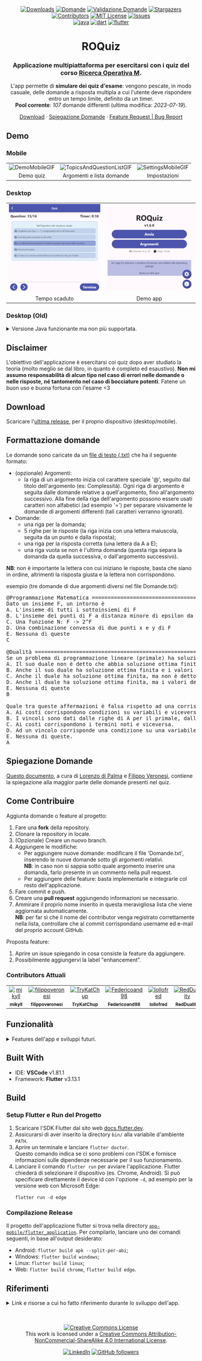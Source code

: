 <div align="center">

  [![Downloads][downloads-shield]][downloads-url]
  [![Domande][domande-shield]][domande-url]
  [![Validazione Domande][validazione-shield]][validazione-url]
  [![Stargazers][stars-shield]][stars-url]
  [![Contributors][contributors-shield]][contributors-url]
  [![MIT License][license-shield]][license-url]
  [![Issues][issues-shield]][issues-url]
  <br />
  [![java][java-shield]][java-url]
  [![dart][dart-shield]][dart-url]
  [![flutter][flutter-shield]][flutter-url]
  
  <h1> ROQuiz</h1>
  <h3> Applicazione multipiattaforma per esercitarsi con i quiz del corso <a href="https://www.unibo.it/it/didattica/insegnamenti/insegnamento/2022/467997">Ricerca Operativa M</a>.</h3>
  
  L'app permette di <b>simulare dei quiz d'esame</b>: vengono pescate, in modo casuale, delle domande a risposta multipla a cui l'utente deve rispondere entro un tempo limite, definito da un timer.<br/>
  <b>Pool corrente</b>: <i><span id="domande">107</span></i> domande differenti (ultima modifica: <i><span id="ultima_modifica">2023-07-19</span></i>).

  [Download](https://github.com/mikyll/ROQuiz/releases/latest)
  ·
  [Spiegazione Domande](./Domande%20RO%20con%20spiegazione.pdf)
  ·
  [Feature Request | Bug Report](https://github.com/mikyll/ROQuiz/issues/new/choose)
</div>

## Demo
### Mobile
<table style="border: none">
  <tr align="center">
    <td><img width=50% src="./gfx/[GIF] Mobile_Quiz.gif" alt="DemoMobileGIF"/></td>
    <td><img width=50% src="./gfx/[GIF] Mobile_TopicsQuestionList.gif" alt="TopicsAndQuestionListGIF"/></td>
    <td><img width=50% src="./gfx/[GIF] Mobile_Settings.gif" alt="SettingsMobileGIF"/></td>
  </tr>
  <tr align="center">
    <td>Demo quiz</td>
    <td>Argomenti e lista domande</td>
    <td>Impostazioni</td>
  </tr>
</table>

### Desktop
<table style="border: none">
  <tr align="center">
    <td><img src="./gfx/[GIF] Desktop_QuizEnding.gif" alt="TimeoutGIF"/></td>
    <td><img src="./gfx/[GIF] Desktop_PlayingAround.gif" alt="PlayingAroundGIF"/></td>
  </tr>
  <tr align="center">
    <td>Tempo scaduto</td>
    <td>Demo app</td>
  </tr>
</table>

### Desktop (Old)
<details>
  <summary>Versione Java funzionante ma non più supportata.</summary>
  <br/>
  
  <table style="border: none">
    <tr align="center">
      <td><img src="./gfx/[GIF] DesktopOld_EndQuiz.gif" alt="EndQuizGIF"/></td>
      <td><img src="./gfx/[GIF] DesktopOld_Timeout.gif" alt="TimeoutGIF"/></td>
    </tr>
    <tr align="center">
      <td>Terminazione quiz</td>
      <td>Tempo scaduto</td>
    </tr>
  </table>
</details>

## Disclaimer
L'obiettivo dell'applicazione è esercitarsi coi quiz dopo aver studiato la teoria (molto meglio se dal libro, in quanto è completo ed esaustivo). <b>Non mi assumo responsabilità di alcun tipo nel caso di errori nelle domande o nelle risposte, né tantomento nel caso di bocciature potenti</b>. Fatene un buon uso e buona fortuna con l'esame <3

## Download
Scaricare l'[ultima release](https://github.com/mikyll/ROQuiz/releases/latest), per il proprio dispositivo (desktop/mobile).

## Formattazione domande
Le domande sono caricate da un <a href="./Domande.txt">file di testo (.txt)</a> che ha il seguente formato:
* (opzionale) Argomenti:
  - la riga di un argomento inizia col carattere speciale '@', seguito dal titolo dell'argomento (es: Complessità). Ogni riga di argomento è seguita dalle domande relative a quell'argomento, fino all'argomento successivo. Alla fine della riga dell'argomento possono essere usati caratteri non alfabetici (ad esempio '=') per separare visivamente le domande di argomenti differenti (tali caratteri verranno ignorati).
* Domande:
  - una riga per la domanda;
  - 5 righe per le risposte (la riga inizia con una lettera maiuscola, seguita da un punto e dalla risposta);
  - una riga per la risposta corretta (una lettera da A a E);
  - una riga vuota se non è l'ultima domanda (questa riga separa la domanda da quella successiva, o dall'argomento successivo).

**NB**: non è importante la lettera con cui iniziano le risposte, basta che siano in ordine, altrimenti la risposta giusta e la lettera non corrispondono.

esempio (tre domande di due argomenti diversi nel file Domande.txt):
<pre>
@Programmazione Matematica =============================================================================
Dato un insieme F, un intorno è
A. L'insieme di tutti i sottoinsiemi di F
B. L'insieme dei punti di F a distanza minore di epsilon da un punto x di F
C. Una funzione N: F -> 2^F
D. Una combinazione convessa di due punti x e y di F
E. Nessuna di queste
C

@Dualità ===============================================================================================
Se un problema di programmazione lineare (primale) ha soluzione ottima finita, allora:
A. Il suo duale non è detto che abbia soluzione ottima finita.
B. Anche il suo duale ha soluzione ottima finita e i valori delle soluzioni coincidono.
C. Anche il duale ha soluzione ottima finita, ma non è detto che i valori delle soluzioni coincidano.
D. Anche il duale ha soluzione ottima finita, ma i valori delle due soluzioni non coincidono.
E. Nessuna di queste
B

Quale tra queste affermazioni è falsa rispetto ad una corrispondenza primale-duale?
A. Ai costi corrispondono condizioni su variabili e viceversa.
B. I vincoli sono dati dalle righe di A per il primale, dalle colonne di A per il duale.
C. Ai costi corrispondono i termini noti e viceversa.
D. Ad un vincolo corrisponde una condizione su una variabile e viceversa.
E. Nessuna di queste.
A
</pre>

## Spiegazione Domande
[Questo documento](./Domande%20RO%20con%20spiegazione.pdf), a cura di [Lorenzo di Palma](https://github.com/lollofred) e [Filippo Veronesi](https://github.com/filippoveronesi), contiene la spiegazione alla maggior parte delle domande presenti nel quiz.

## Come Contribuire
Aggiunta domande o feature al progetto:
1. Fare una **fork** della repository.
2. Clonare la repository in locale.
3. (Opzionale) Creare un nuovo branch.
4. Aggiungere le modifiche:
    - Per aggiungere nuove domande: modificare il file 'Domande.txt', inserendo le nuove domande sotto gli argomenti relativi.<br/>
      **NB**: in caso non si sappia sotto quale argomento inserire una domanda, farlo presente in un commento nella pull request.<br/>
    - Per aggiungere delle feature: basta implementarle e integrarle col resto dell'applicazione.
5. Fare commit e push.
6. Creare una **pull request** aggiungendo informazioni se necessario.
7. Ammirare il proprio nome inserito in questa meravigliosa lista che viene aggiornata automaticamente.<br/>
   **NB**: per far sì che il nome del contributor venga registrato correttamente nella lista, controllare che al commit corrispondano username ed e-mail del proprio account GitHub.

Proposta feature:
1. Aprire un issue spiegando in cosa consiste la feature da aggiungere.
2. Possibilmente aggiungervi la label "enhancement".

### Contributors Attuali
<!-- readme: contributors -start -->
<table>
<tr>
    <td align="center">
        <a href="https://github.com/mikyll">
            <img src="https://avatars.githubusercontent.com/u/56556806?v=4" width="100;" alt="mikyll"/>
            <br />
            <sub><b>mikyll</b></sub>
        </a>
    </td>
    <td align="center">
        <a href="https://github.com/filippoveronesi">
            <img src="https://avatars.githubusercontent.com/u/61983672?v=4" width="100;" alt="filippoveronesi"/>
            <br />
            <sub><b>filippoveronesi</b></sub>
        </a>
    </td>
    <td align="center">
        <a href="https://github.com/TryKatChup">
            <img src="https://avatars.githubusercontent.com/u/39459803?v=4" width="100;" alt="TryKatChup"/>
            <br />
            <sub><b>TryKatChup</b></sub>
        </a>
    </td>
    <td align="center">
        <a href="https://github.com/Federicoand98">
            <img src="https://avatars.githubusercontent.com/u/40764404?v=4" width="100;" alt="Federicoand98"/>
            <br />
            <sub><b>Federicoand98</b></sub>
        </a>
    </td>
    <td align="center">
        <a href="https://github.com/lollofred">
            <img src="https://avatars.githubusercontent.com/u/73138694?v=4" width="100;" alt="lollofred"/>
            <br />
            <sub><b>lollofred</b></sub>
        </a>
    </td>
    <td align="center">
        <a href="https://github.com/RedDuality">
            <img src="https://avatars.githubusercontent.com/u/61973885?v=4" width="100;" alt="RedDuality"/>
            <br />
            <sub><b>RedDuality</b></sub>
        </a>
    </td></tr>
</table>
<!-- readme: contributors -end -->

## Funzionalità
<details>
  <summary>Features dell'app e sviluppi futuri.</summary>
  <br/>
  
  <table>
    <tr align="center">
      <td><b>Feature</b></td>
      <td width="15%">🖥️|📱</td>
    </tr>
    <tr align="center">
      <td>Visualizzazione lista domande in-app</td>
      <td>✔️</td>
    </tr>
    <tr align="center">
      <td>Possibilità di modificare il file domande</td>
      <td>✔️</td>
    </tr>
    <tr align="center">
      <td>Scelta degli argomenti</td>
      <td>✔️</td>
    </tr>
    <tr align="center">
      <td>Visualizzazione lista domande (totale, pool, per argomento)</td>
      <td>✔️</td>
    </tr>
    <tr align="center">
      <td>Strumento di ricerca delle domande per keystring</td>
      <td>✔️</td>
    </tr>
    <tr align="center">
      <td>Impostazioni persistenti</td>
      <td>✔️</td>
    </tr>
    <tr align="center">
      <td>Impostazione: tema scuro</td>
      <td>✔️</td>
    </tr>
    <tr align="center">
      <td>Impostazione: toggle controllo aggiornamenti app</td>
      <td>✔️</td>
    </tr>
    <tr align="center">
      <td>Impostazione: toggle controllo nuove domande</td>
      <td>✔️</td>
    </tr>
    <tr align="center">
      <td>Impostazione: caricamento file domande esterno</td>
      <td>✔️</td>
    </tr>
    <tr align="center">
      <td>Impostazione: modifica del numero di domande del quiz</td>
      <td>✔️</td>
    </tr>
    <tr align="center">
      <td>Impostazione: modifica del timer del quiz</td>
      <td>✔️</td>
    </tr>
    <tr align="center">
      <td>Impostazione: toggle mescolamento delle risposte</td>
      <td>✔️</td>
    </tr>
    <tr align="center">
      <td>Impostazione: toggle alert di conferma</td>
      <td>✔️</td>
    </tr>
    <tr align="center">
      <td>Impostazione: toggle tema scuro</td>
      <td>✔️</td>
    </tr>
    <tr align="center">
      <td>Template per pubblicare una issue</td>
      <td>✔️</td>
    </tr>
    <tr align="center">
      <td>Impostazione: modifica del file domande (<a href="https://api.flutter.dev/flutter/widgets/EditableText-class.html">reference</a>)</td>
      <td>✔️</td>
    </tr>
    <tr align="center">
      <td>Modifica domande: scroll automatico alla riga dell'errore</td>
      <td>❌</td>
    </tr>
    <tr align="center">
      <td>Controllo domande duplicate</td>
      <td>❌</td>
    </tr>
    <tr align="center">
      <td>Unit/Function test</td>
      <td>❌</td>
    </tr>
    <tr align="center">
      <td>Pipeline CI/CD per build e deploy</td>
      <td>❌</td>
    </tr>
    <tr align="center">
      <td>Versione web ospitata su GitHub pages</td>
      <td>❌</td>
    </tr>
  </table>
</details>

## Built With
- IDE: **VSCode** v1.81.1
- Framework: **Flutter** v3.13.1

<!--
### Desktop (Old)
Per l'implementazione dell'app desktop ho utilizzato Java 11 e JavaFX 11, come IDE Eclipse (versione 2020-03 (4.15.0)), e SceneBuilder per la creazione della grafica (file FXML). Vedere i passi seguiti per il [setup del progetto](./Project%20Setup.md).

versione Java: JavaSE-11 (jdk-11.0.11)<br/>
versione JavaFX: JavaFX 11 (javafx-sdk-11.0.2)
-->

## Build

### Setup Flutter e Run del Progetto
1. Scaricare l'SDK Flutter dal sito web [docs.flutter.dev](https://docs.flutter.dev/get-started/install).
2. Assicurarsi di aver inserito la directory `bin/` alla variabile d'ambiente `PATH`.
3. Aprire un terminale e lanciare `flutter doctor`.<br/>
   Questo comando indica se ci sono problemi con l'SDK e fornisce informazioni sulle dipendenze necessarie per il suo funzionamento.
4. Lanciare il comando `flutter run` per avviare l'applicazione. Flutter chiederà di selezionare il dispositivo (es. Chrome, Android). Si può specificare direttamente il device id con l'opzione `-d`, ad esempio per la versione web con Microsoft Edge:
   ```
   flutter run -d edge
   ```

### Compilazione Release
Il progetto dell'applicazione flutter si trova nella directory [`app-mobile/flutter_application`](./app-mobile/flutter_application).
Per compilarlo, lanciare uno dei comandi seguenti, in base all'output desiderato:
- Android: `flutter build apk --split-per-abi`;
- Windows: `flutter build windows`;
- Linux: `flutter build linux`;
- Web: `flutter build chrome`, `flutter build edge`.

## Riferimenti
<details>
  <summary>Link e risorse a cui ho fatto riferimento durante lo sviluppo dell'app.</summary><br/>

  - [Ciclo di vita](https://docs.oracle.com/javase/8/javafx/api/javafx/application/Application.html) della classe Application
  - Guida a classe Timeline usata per realizzare il countdown: [Timers in JavaFX and ReactFX](https://tomasmikula.github.io/blog/2014/06/04/timers-in-javafx-and-reactfx.html)
  - Lavorare coi moduli Java: [Java 9 Modules in Eclipse](https://blogs.oracle.com/java/post/how-to-develop-modules-with-eclipse-ide)
  - Creare jre custom con JavaFX (jlink): [Custom jre with JavaFX 11](https://stackoverflow.com/questions/52966195/custom-jre-with-javafx-11) e [How to use jlink to create a Java image with javafx modules](https://github.com/javafxports/openjdk-jfx/issues/238)
  - JavaFX ottenere HostService senza riferimento alla classe Application (Main extends Application): [Open a link in a browser without reference to Application](https://stackoverflow.com/questions/33094981/javafx-8-open-a-link-in-a-browser-without-reference-to-application)
  - Soluzione per eccezione SSL handshake: [SSLHandshakeException: Received fatal alert: handshake_failure](https://stackoverflow.com/questions/54770538/received-fatal-alert-handshake-failure-in-jlinked-jre)
  - Gestione dei moduli (ad esempio Gson): [InaccessibleObjectException ("Unable to make {member} accessible: module {A} does not 'opens {package}' to {B}")](https://stackoverflow.com/questions/41265266/how-to-solve-inaccessibleobjectexception-unable-to-make-member-accessible-m)
  - [JavaFX CSS Docs](https://docs.oracle.com/javafx/2/api/javafx/scene/doc-files/cssref.html)
  - [Fix puntini bianchi](https://stackoverflow.com/questions/44169273/javafx-unwanted-white-corner-textarea) negli angoli della TextArea, usando il tema scuro
  - [StackOverflow GitHub latest version](https://stackoverflow.com/questions/34745526/java-get-latest-github-release)
  - [Richieste HTTP con java.net](https://www.baeldung.com/java-http-response-body-as-string)
  - [Using jlink to Build Java Runtimes for non-Modular Applications](https://medium.com/azulsystems/using-jlink-to-build-java-runtimes-for-non-modular-applications-9568c5e70ef4)
  - [Download asset Flutter](https://pub.dev/packages/download_assets)
  - [LongPress Widget](https://stackoverflow.com/questions/52128572/flutter-execute-method-so-long-the-button-pressed)
  - [Flutter CI/CD using GitHub Actions](https://blog.logrocket.com/flutter-ci-cd-using-github-actions/)

</details>

<div align="center">
  
  <br/><br/>
  <a rel="license" href="http://creativecommons.org/licenses/by-nc-sa/4.0/"><img alt="Creative Commons License" style="border-width:0" src="https://i.creativecommons.org/l/by-nc-sa/4.0/88x31.png" /></a><br />This work is licensed under a <a rel="license" href="http://creativecommons.org/licenses/by-nc-sa/4.0/">Creative Commons Attribution-NonCommercial-ShareAlike 4.0 International License</a>.
  
[![LinkedIn][linkedin-shield]][linkedin-url]
[![GitHub followers][github-shield]][github-url]

</div>

[downloads-shield]: https://img.shields.io/github/downloads/mikyll/ROQuiz/total
[downloads-url]: https://github.com/mikyll/ROQuiz/releases/latest
[contributors-shield]: https://img.shields.io/github/contributors/mikyll/ROQuiz
[contributors-url]: https://github.com/mikyll/ROQuiz/graphs/contributors
[domande-shield]: https://img.shields.io/static/v1?label=domande&message=107&color=green
[domande-url]: https://github.com/mikyll/ROQuiz/blob/main/Domande.txt
[validazione-shield]: https://github.com/mikyll/ROQuiz/actions/workflows/check_file_domande.yml/badge.svg
[validazione-url]: https://github.com/mikyll/ROQuiz/actions/workflows/check_file_domande.yml
[forks-shield]: https://img.shields.io/github/forks/mikyll/ROQuiz
[forks-url]: https://github.com/mikyll/ROQuiz/network/members
[repo-size-shield]: https://img.shields.io/github/repo-size/mikyll/ROQuiz
[repo-size-url]: https://img.shields.io/github/repo-size/mikyll/ROQuiz
[total-lines-shield]: https://img.shields.io/tokei/lines/github/mikyll/ROQuiz
[total-lines-url]: https://img.shields.io/tokei/lines/github/mikyll/ROQuiz
[pull-request-shield]: https://img.shields.io/github/issues-pr/mikyll/ROQuiz
[pull-request-url]: https://img.shields.io/github/issues-pr/mikyll/ROQuiz
[stars-shield]: https://img.shields.io/github/stars/mikyll/ROQuiz
[stars-url]: https://github.com/mikyll/ROQuiz/stargazers
[issues-shield]: https://img.shields.io/github/issues/mikyll/ROQuiz
[issues-url]: https://github.com/mikyll/ROQuiz/issues
[license-shield]: https://img.shields.io/badge/License-CC_BY--NC--SA_4.0-lightgrey.svg
[license-url]: https://creativecommons.org/licenses/by-nc-sa/4.0/
[java-shield]: https://img.shields.io/badge/Java-ED8B00?logo=java&logoColor=white
[java-url]: https://www.java.com
[dart-shield]: https://img.shields.io/badge/Dart-%230175C2.svg?logo=dart&logoColor=white
[dart-url]: https://dart.dev/
[flutter-shield]: https://img.shields.io/badge/Flutter-%2302569B.svg?logo=Flutter&logoColor=white
[flutter-url]: https://flutter.dev/
[linkedin-shield]: https://img.shields.io/badge/-LinkedIn-black.svg?logo=linkedin&colorB=0077B5
[linkedin-url]: https://www.linkedin.com/in/michele-righi/?locale=it_IT
[github-shield]: https://img.shields.io/github/followers/mikyll.svg?style=social&label=Follow
[github-url]: https://github.com/mikyll
